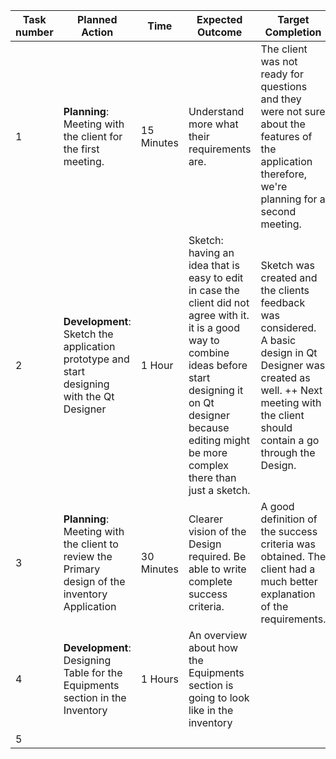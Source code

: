 | Task number | Planned Action                                                                                   | Time       | Expected Outcome                                                                                                                                                                                                                     | Target Completion                                                                                                                                                                               | Statu      | Crateria |
|-------------|--------------------------------------------------------------------------------------------------|------------|--------------------------------------------------------------------------------------------------------------------------------------------------------------------------------------------------------------------------------------|-------------------------------------------------------------------------------------------------------------------------------------------------------------------------------------------------|------------|----------|
| 1           | **Planning**: Meeting with the client  for the first meeting.                                    | 15 Minutes | Understand more what their requirements are.                                                                                                                                                                                         | The client was not ready for questions and they were not sure about the features of the application therefore, we're planning for a second meeting.                                             | Done       | 8        |
| 2           | **Development**: Sketch the application prototype  and start designing with the Qt Designer      | 1 Hour     | Sketch: having an idea that is easy to edit  in case the client did not agree with it.  it is a good way to combine ideas before start designing it on Qt designer  because editing might be more complex there than just a sketch.  | Sketch was created and the clients feedback was  considered.  A basic design in Qt Designer was created as well.   ++ Next meeting with the client should contain a go through the   Design.    | Done       | 8        |
| 3           | **Planning**: Meeting with the client to review the  Primary design of the inventory Application | 30 Minutes | Clearer vision of the Design required.  Be able to write complete success criteria.                                                                                                                                                  | A good definition of the success criteria was obtained.  The client had a much better explanation of the requirements.                                                                          | Done       | 8        |
| 4           | **Development**: Designing Table for the Equipments  section in the Inventory                    | 1 Hours    | An overview about how the Equipments section is going to look like in the inventory                                                                                                                                                  |                                                                                                                                                                                                 | On Process | 2        |
| 5           |                                                                                                  |            |                                                                                                                                                                                                                                      |                                                                                                                                                                                                 |            |          |
